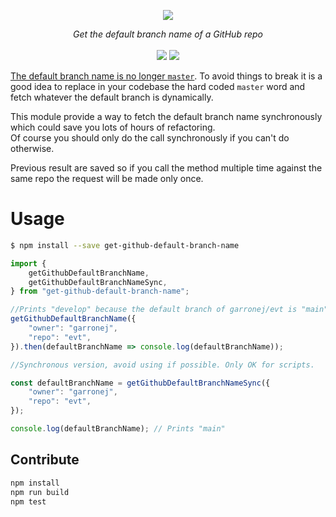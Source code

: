 <p align="center">
    <img src="https://user-images.githubusercontent.com/6702424/85207525-a3b80a80-b329-11ea-99d5-12f76147d2cc.png">  
</p>
<p align="center">
    <i>Get the default branch name of a GitHub repo</i>
    <br>
    <br>
    <img src="https://github.com/garronej/get-github-default-branch-name/workflows/ci/badge.svg?branch=master">
    <img src="https://img.shields.io/npm/l/get-github-default-branch-name">
</p>

[The default branch name is no longer `master`](https://www.bbc.com/news/technology-53050955). To avoid things to break
it is a good idea to replace in your codebase the hard coded `master` word and fetch whatever the default branch is dynamically.

This module provide a way to fetch the default branch name synchronously which could save you lots of hours of refactoring.  
Of course you should only do the call synchronously if you can't do otherwise.

Previous result are saved so if you call the method multiple time against the same repo the request will be made only once.

# Usage

```bash
$ npm install --save get-github-default-branch-name
```

```typescript
import {
    getGithubDefaultBranchName,
    getGithubDefaultBranchNameSync,
} from "get-github-default-branch-name";

//Prints "develop" because the default branch of garronej/evt is "main" instead of "master"
getGithubDefaultBranchName({
    "owner": "garronej",
    "repo": "evt",
}).then(defaultBranchName => console.log(defaultBranchName));

//Synchronous version, avoid using if possible. Only OK for scripts.

const defaultBranchName = getGithubDefaultBranchNameSync({
    "owner": "garronej",
    "repo": "evt",
});

console.log(defaultBranchName); // Prints "main"
```

## Contribute

```bash
npm install
npm run build
npm test
```
